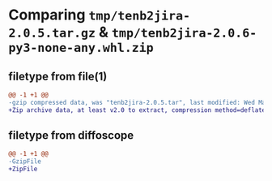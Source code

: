 # Comparing `tmp/tenb2jira-2.0.5.tar.gz` & `tmp/tenb2jira-2.0.6-py3-none-any.whl.zip`

## filetype from file(1)

```diff
@@ -1 +1 @@
-gzip compressed data, was "tenb2jira-2.0.5.tar", last modified: Wed May 22 17:32:55 2024, max compression
+Zip archive data, at least v2.0 to extract, compression method=deflate
```

## filetype from diffoscope

```diff
@@ -1 +1 @@
-GzipFile
+ZipFile
```

